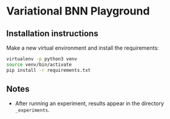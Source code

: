 # Variational BNN Playground

## Installation instructions

Make a new virtual environment and install the requirements:

```bash
virtualenv -p python3 venv
source venv/bin/activate
pip install -r requirements.txt
```

## Notes

* After running an experiment, results appear in the directory `_experiments`.